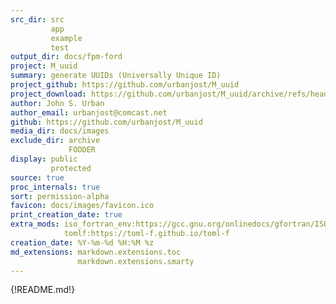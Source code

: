 ```yaml
---
src_dir: src
         app
         example
         test
output_dir: docs/fpm-ford
project: M_uuid
summary: generate UUIDs (Universally Unique ID)
project_github: https://github.com/urbanjost/M_uuid
project_download: https://github.com/urbanjost/M_uuid/archive/refs/heads/master.zip
author: John S. Urban
author_email: urbanjost@comcast.net
github: https://github.com/urbanjost/M_uuid
media_dir: docs/images
exclude_dir: archive
             FODDER
display: public
         protected
source: true
proc_internals: true
sort: permission-alpha
favicon: docs/images/favicon.ico
print_creation_date: true
extra_mods: iso_fortran_env:https://gcc.gnu.org/onlinedocs/gfortran/ISO_005fFORTRAN_005fENV.html
            tomlf:https://toml-f.github.io/toml-f
creation_date: %Y-%m-%d %H:%M %z
md_extensions: markdown.extensions.toc
               markdown.extensions.smarty
---
```


{!README.md!}
